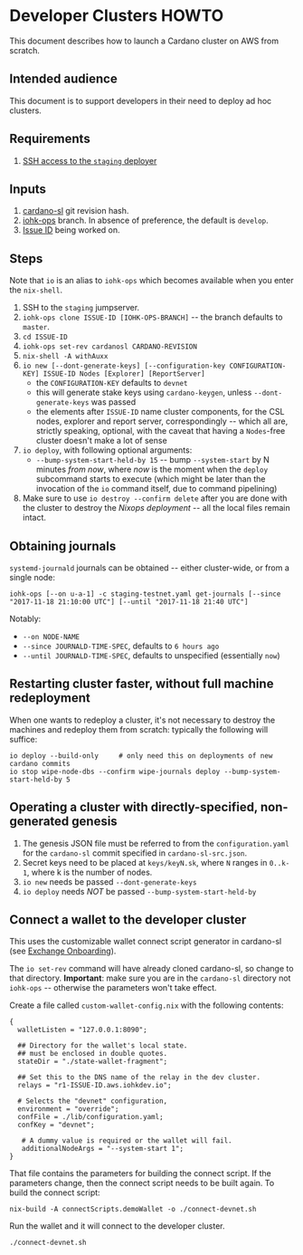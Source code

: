 # Developer Clusters HOWTO

This document describes how to launch a Cardano cluster on AWS from scratch.

## Intended audience

This document is to support developers in their need to deploy ad hoc clusters.

## Requirements

1. [SSH access to the `staging` deployer](https://github.com/input-output-hk/iohk-ops#getting-ssh-access)

## Inputs

1. [cardano-sl](https://github.com/input-output-hk/cardano-sl) git revision hash.
1. [iohk-ops](https://github.com/input-output-hk/iohk-ops) branch.  In absence of preference, the default is `develop`.
1. [Issue ID](https://iohk.myjetbrains.com) being worked on.

## Steps

Note that `io` is an alias to `iohk-ops` which becomes available when
you enter the `nix-shell`.

1. SSH to the `staging` jumpserver.
1. `iohk-ops clone ISSUE-ID [IOHK-OPS-BRANCH]` -- the branch defaults to `master`.
1. `cd ISSUE-ID`
1. `iohk-ops set-rev cardanosl CARDANO-REVISION`
1. `nix-shell -A withAuxx`
1. `io new [--dont-generate-keys] [--configuration-key CONFIGURATION-KEY] ISSUE-ID Nodes [Explorer] [ReportServer]`
   - the `CONFIGURATION-KEY` defaults to `devnet`
   - this will generate stake keys using `cardano-keygen`, unless `--dont-generate-keys` was passed
   - the elements after `ISSUE-ID` name cluster components, for the CSL nodes, explorer and report server, correspondingly -- which all are, strictly speaking, optional, with the caveat that having a `Nodes`-free cluster doesn't make a lot of sense
1. `io deploy`, with following optional arguments:
   - `--bump-system-start-held-by 15` -- bump `--system-start` by N minutes _from *now*_, where _*now*_ is the moment when the `deploy` subcommand starts to execute (which might be later than the invocation of the `io` command itself, due to command pipelining)
1. Make sure to use `io destroy --confirm delete` after you are done with the cluster to destroy the _Nixops deployment_ -- all the local files remain intact.

## Obtaining journals

`systemd-journald` journals can be obtained -- either cluster-wide, or from a single node:

`iohk-ops [--on u-a-1] -c staging-testnet.yaml get-journals [--since "2017-11-18 21:10:00 UTC"] [--until "2017-11-18 21:40 UTC"]`

Notably:

- `--on NODE-NAME`
- `--since JOURNALD-TIME-SPEC`, defaults to `6 hours ago`
- `--until JOURNALD-TIME-SPEC`, defaults to unspecified (essentially `now`)

## Restarting cluster faster, without full machine redeployment

When one wants to redeploy a cluster, it's not necessary to destroy the machines and redeploy them from scratch: typically the following will suffice:

    io deploy --build-only     # only need this on deployments of new cardano commits
    io stop wipe-node-dbs --confirm wipe-journals deploy --bump-system-start-held-by 5

## Operating a cluster with directly-specified, non-generated genesis

1. The genesis JSON file must be referred to from the `configuration.yaml` for the `cardano-sl` commit specified in `cardano-sl-src.json`.
1. Secret keys need to be placed at `keys/keyN.sk`, where `N` ranges in `0..k-1`, where k is the number of nodes.
1. `io new` needs be passed `--dont-generate-keys`
1. `io deploy` needs _NOT_ be passed `--bump-system-start-held-by`

## Connect a wallet to the developer cluster

This uses the customizable wallet connect script generator in cardano-sl
(see [Exchange Onboarding](https://github.com/input-output-hk/cardano-sl/blob/develop/docs/exchange-onboarding.md#generate-custom-configuration)).

The `io set-rev` command will have already cloned cardano-sl, so
change to that directory. **Important**: make sure you are in the
`cardano-sl` directory not `iohk-ops` -- otherwise the parameters
won't take effect.

Create a file called `custom-wallet-config.nix` with the following
contents:

    {
      walletListen = "127.0.0.1:8090";

      ## Directory for the wallet's local state.
      ## must be enclosed in double quotes.
      stateDir = "./state-wallet-fragment";

      ## Set this to the DNS name of the relay in the dev cluster.
      relays = "r1-ISSUE-ID.aws.iohkdev.io";

      # Selects the "devnet" configuration,
      environment = "override";
      confFile = ./lib/configuration.yaml;
      confKey = "devnet";

       # A dummy value is required or the wallet will fail.
       additionalNodeArgs = "--system-start 1";
    }

That file contains the parameters for building the connect script. If
the parameters change, then the connect script needs to be built
again. To build the connect script:

    nix-build -A connectScripts.demoWallet -o ./connect-devnet.sh

Run the wallet and it will connect to the developer cluster.

    ./connect-devnet.sh
